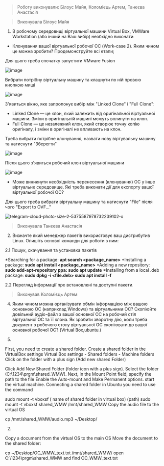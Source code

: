 > Роботу виконували: Білоус Майя, Коломієць Артем, Танєєва Анастасія


> Виконувала Білоус Майя

1. В робочому середовищі віртуальної машини Virtual Box, VMWare Workstation (або інший на Ваш вибір) необхідно виконати:
- Клонування вашої віртуальної робочої ОС (Work-case 2). Яким чином це можна зробити? Продемонструйте всі етапи;

Для цього треба спочатку запустити VMware Fusion

![image](https://github.com/user-attachments/assets/970e5e66-72ce-48f7-b18d-393b82cf49d1)

Вибрати потрібну віртуальну машину та клацнути по ній провою кнопкою миші

![image](https://github.com/user-attachments/assets/ac2ab386-8f17-4bba-88e3-4a07107ad9c9)

З'явиться вікно, яке запропонує вибір між "Linked Clone" і "Full Clone":
- Linked Clone — це клон, який залежить від оригінальної віртуальної машини. Зміни в оригінальній машині можуть вплинути на клон.
- Full Clone — це незалежний клон, який створює точну копію оригіналу, і зміни в оригіналі не впливають на клон.

Треба вибрати потрібне клонування, назвати нову віртувальну машину та натиснути "Зберегти"

![image](https://github.com/user-attachments/assets/7f12dd30-85ce-4208-a96a-2ccad7027406)

Після цього з'явиться робочий клон віртуальної машини

![image](https://github.com/user-attachments/assets/59ff01a7-6c12-4b93-9e25-354460e2face)
  
- Може виникнути необхідність перенесення (клонування) ОС у інше віртуальне середовище. Які треба виконати дії для експорту вашої віртуальної робочої ОС?

Для цього треба вибрати віртуальну машину та натиснути "File" після чого "Export to OVF..."

![telegram-cloud-photo-size-2-5375587978732239102-x](https://github.com/user-attachments/assets/efba4ada-d37b-4582-be8e-ede84c85892e)


> Виконувала Танєєва Анастасія

2. Визначте який менеджер пакетів використовує ваш дистрибутив Linux. Опишіть основні команди для роботи з ним:

2.1 Пошук, скачування та установка пакетів

*Searching for a package: **apt search <package_name>**
*Installing a package: **sudo apt install <package_name>**
*Adding a new repository: **sudo add-apt-repository ppa:<name>
sudo apt update**
*Installing from a local .deb package: **sudo dpkg -i <file.deb>
sudo apt install -f**

2.2 Перегляд інформації про встановлені та доступні пакети.


> Виконував Коломієць Артем
4. Яким чином можна організувати обмін інформацією між вашою основною ОС (наприклад Windows) 
та віртуальними ОС? Скопіюйте довільний аудіо-файл з вашої основної ОС на робочий стіл віртуальної
ОС та її клона. Як зробити зворотну дію, коли треба документ з робочого столу віртуальної ОС скопіювати до вашої основної робочої ОС?
(Virtual Box,ubuntu.)

1.
First, you need to create a shared folder.
Create a shared folder in the VirtualBox settings
Virtual Box settings - Shared folders - Machine folders
Click on the folder with a plus sign (Add new shared Folder)

Click Add New Shared Folder (folder icon with a plus sign).
Select the folder (C:\1234\prgm\shared_WMW).
Next, in the Mount Point field, specify the path to the file
Enable the Auto-mount and Make Permanent options.
start the virtual machine. 
Connecting a shared folder in Ubuntu
you need to use the command 

sudo mount -t vboxsf ( name of shared folder in virtual box) (path)
sudo mount -t vboxsf shared_WMW /mnt/shared_WMW
Copy the audio file to the virtual OS 

cp /mnt/shared_WMW/audio.mp3 ~/Desktop/

2.
Copy a document from the virtual OS to the main OS
Move the document to the shared folder:

cp ~/Desktop/OC_WMW_text.txt /mnt/shared_WMW/
open C:\1234\prgm\shared_WMW and find OC_WMW_text.txt 
